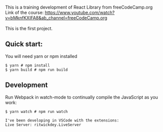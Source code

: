 This is a training development of React Library from freeCodeCamp.org
\
Link of the course: https://www.youtube.com/watch?v=bMknfKXIFA8&ab_channel=freeCodeCamp.org
\
\
This is the first project.

## Quick start:
You will need yarn or npm installed


```
$ yarn # npm install
$ yarn build # npm run build
````

## Development

Run Webpack in watch-mode to continually compile the JavaScript as you work:

```
$ yarn watch # npm run watch

I've been developing in VSCode with the extensions:
Live Server: ritwickdey.LiveServer
```
